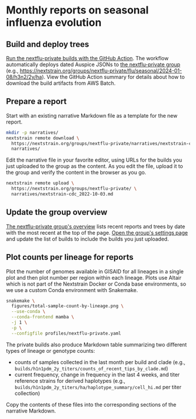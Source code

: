 # Monthly reports on seasonal influenza evolution

## Build and deploy trees

[Run the nextflu-private builds with the GitHub Action](https://github.com/nextstrain/seasonal-flu/actions/workflows/run-nextflu-private-builds.yaml).
The workflow automatically deploys dated Auspice JSONs to [the nextflu-private group](https://nextstrain.org/groups/nextflu-private/) (e.g., https://nextstrain.org/groups/nextflu-private/flu/seasonal/2024-01-08/h3n2/2y/ha).
View the GitHub Action summary for details about how to download the build artifacts from AWS Batch.

## Prepare a report

Start with an existing narrative Markdown file as a template for the new report.

``` bash
mkdir -p narratives/
nextstrain remote download \
  https://nextstrain.org/groups/nextflu-private/narratives/nextstrain-cdc/2022-10-03 \
  narratives/
```

Edit the narrative file in your favorite editor, using URLs for the builds you just uploaded to the group as the content.
As you edit the file, upload it to the group and verify the content in the browser as you go.

``` bash
nextstrain remote upload \
  https://nextstrain.org/groups/nextflu-private/ \
  narratives/nextstrain-cdc_2022-10-03.md
```

## Update the group overview

[The nextflu-private group's overview](https://nextstrain.org/groups/nextflu-private/) lists recent reports and trees by date with the most recent at the top of the page.
[Open the group's settings page](https://nextstrain.org/groups/nextflu-private/settings) and update the list of builds to include the builds you just uploaded.

## Plot counts per lineage for reports

Plot the number of genomes available in GISAID for all lineages in a single plot and then plot number per region within each lineage.
Plots use Altair which is not part of the Nextstrain Docker or Conda base environments, so we use a custom Conda environment with Snakemake.

``` bash
snakemake \
  figures/total-sample-count-by-lineage.png \
  --use-conda \
  --conda-frontend mamba \
  -j 1 \
  -p \
  --configfile profiles/nextflu-private.yaml
```

The private builds also produce Markdown table summarizing two different types of lineage or genotype counts:

 - counts of samples collected in the last month per build and clade (e.g., `builds/h1n1pdm_2y_titers/counts_of_recent_tips_by_clade.md`)
 - current frequency, change in frequency in the last 4 weeks, and titer reference strains for derived haplotypes (e.g., `builds/h1n1pdm_2y_titers/ha/haplotype_summary/cell_hi.md` per titer collection)

Copy the contents of these files into the corresponding sections of the narrative Markdown.
